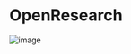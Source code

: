 ﻿# OpenResearch
 ![image](https://github.com/esraaakgull/OpenResearch/assets/94448231/6446a1da-abef-44e8-ba68-89a7e211d241)

